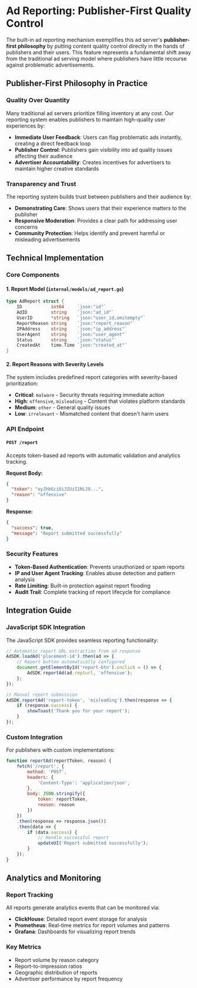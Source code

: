 # Ad Reporting: Publisher-First Quality Control

The built-in ad reporting mechanism exemplifies this ad server's **publisher-first philosophy** by putting content quality control directly in the hands of publishers and their users. This feature represents a fundamental shift away from the traditional ad serving model where publishers have little recourse against problematic advertisements.

## Publisher-First Philosophy in Practice

### Quality Over Quantity
Many traditional ad servers prioritize filling inventory at any cost. Our reporting system enables publishers to maintain high-quality user experiences by:

- **Immediate User Feedback**: Users can flag problematic ads instantly, creating a direct feedback loop
- **Publisher Control**: Publishers gain visibility into ad quality issues affecting their audience
- **Advertiser Accountability**: Creates incentives for advertisers to maintain higher creative standards

### Transparency and Trust
The reporting system builds trust between publishers and their audience by:

- **Demonstrating Care**: Shows users that their experience matters to the publisher
- **Responsive Moderation**: Provides a clear path for addressing user concerns
- **Community Protection**: Helps identify and prevent harmful or misleading advertisements

## Technical Implementation

### Core Components

#### 1. Report Model (`internal/models/ad_report.go`)
```go
type AdReport struct {
    ID           int64     `json:"id"`
    AdID         string    `json:"ad_id"`
    UserID       *string   `json:"user_id,omitempty"`
    ReportReason string    `json:"report_reason"`
    IPAddress    string    `json:"ip_address"`
    UserAgent    string    `json:"user_agent"`
    Status       string    `json:"status"`
    CreatedAt    time.Time `json:"created_at"`
}
```

#### 2. Report Reasons with Severity Levels
The system includes predefined report categories with severity-based prioritization:

- **Critical**: `malware` - Security threats requiring immediate action
- **High**: `offensive`, `misleading` - Content that violates platform standards
- **Medium**: `other` - General quality issues
- **Low**: `irrelevant` - Mismatched content that doesn't harm users

### API Endpoint

#### `POST /report`
Accepts token-based ad reports with automatic validation and analytics tracking.

**Request Body:**
```json
{
  "token": "eyJhbGciOiJIUzI1NiJ9...",
  "reason": "offensive"
}
```

**Response:**
```json
{
  "success": true,
  "message": "Report submitted successfully"
}
```

### Security Features

- **Token-Based Authentication**: Prevents unauthorized or spam reports
- **IP and User Agent Tracking**: Enables abuse detection and pattern analysis
- **Rate Limiting**: Built-in protection against report flooding
- **Audit Trail**: Complete tracking of report lifecycle for compliance

## Integration Guide

### JavaScript SDK Integration

The JavaScript SDK provides seamless reporting functionality:

```javascript
// Automatic report URL extraction from ad response
AdSDK.loadAd('placement-id').then(ad => {
    // Report button automatically configured
    document.getElementById('report-btn').onclick = () => {
        AdSDK.reportAd(ad.repturl, 'offensive');
    };
});

// Manual report submission
AdSDK.reportAd('report-token', 'misleading').then(response => {
    if (response.success) {
        showToast('Thank you for your report');
    }
});
```

### Custom Integration

For publishers with custom implementations:

```javascript
function reportAd(reportToken, reason) {
    fetch('/report', {
        method: 'POST',
        headers: {
            'Content-Type': 'application/json',
        },
        body: JSON.stringify({
            token: reportToken,
            reason: reason
        })
    })
    .then(response => response.json())
    .then(data => {
        if (data.success) {
            // Handle successful report
            updateUI('Report submitted successfully');
        }
    });
}
```

## Analytics and Monitoring

### Report Tracking
All reports generate analytics events that can be monitored via:

- **ClickHouse**: Detailed report event storage for analysis
- **Prometheus**: Real-time metrics for report volumes and patterns
- **Grafana**: Dashboards for visualizing report trends

### Key Metrics
- Report volume by reason category
- Report-to-impression ratios
- Geographic distribution of reports
- Advertiser performance by report frequency

